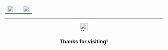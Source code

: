 <div align="center">

  <table border="0" cellspacing="0" cellpadding="0">
    <tr>
        <td valign="top" width="58%">
            <img src="https://github-readme-streak-stats.herokuapp.com/?user=feelixs&theme=radical" width="100%"/>
        </td>
        <td valign="top" width="42%">
            <img src="https://github-readme-stats.vercel.app/api/top-langs/?username=feelixs&layout=compact&theme=radical" width="100%"/>
        </td>
    </tr>
  </table>

</div>


---

<div align="center">
  <img src="https://raw.githubusercontent.com/Tarikul-Islam-Anik/Animated-Fluent-Emojis/master/Emojis/Hand%20gestures/Heart%20Hands.png" alt="Heart Hands" width="25" height="25">
  
  ### Thanks for visiting!
  
</div>